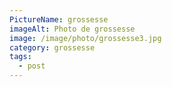 ```yaml
---
PictureName: grossesse
imageAlt: Photo de grossesse
image: /image/photo/grossesse3.jpg
category: grossesse
tags:
  - post
---
```


